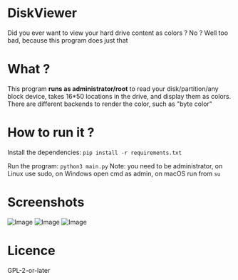 # DiskViewer

Did you ever want to view your hard drive content as colors ? No ? Well too bad, because this program does just that

# What ?
This program **runs as administrator/root** to read your disk/partition/any block device, takes 16*50 locations in the drive, and display them as colors. There are different backends to render the color, such as "byte color"

# How to run it ?

Install the dependencies:
`pip install -r requirements.txt`

Run the program:
`python3 main.py`
Note: you need to be administrator, on Linux use sudo, on Windows open cmd as admin, on macOS run from `su`

# Screenshots
![Image](https://user-images.githubusercontent.com/42669835/222838098-abc9c85c-d6b0-4db7-af01-6ebb3a189fad.png)
![Image](https://user-images.githubusercontent.com/42669835/222838093-0b3c47d1-21be-4dff-be21-80d43dd7254f.png)
![Image](https://user-images.githubusercontent.com/42669835/222838096-195ac4e1-3d7f-466c-9fd0-96d8ed3598bb.png)

# Licence
GPL-2-or-later
